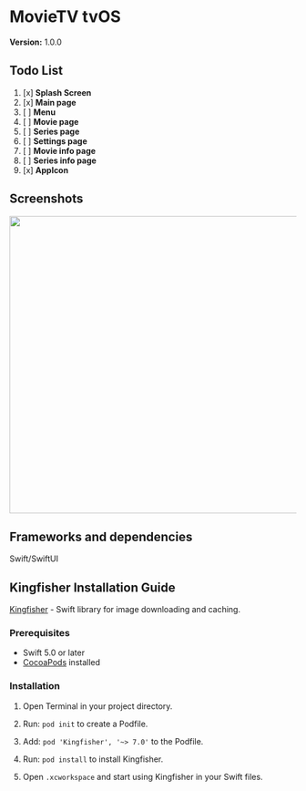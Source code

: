 
# MovieTV tvOS

**Version:** 1.0.0

## Todo List

1. [x] **Splash Screen**
2. [x] **Main page** 
3. [ ]  **Menu** 
4. [ ] **Movie page** 
5. [ ]  **Series page** 
6. [ ]  **Settings page** 
7. [ ]  **Movie info page** 
8. [ ]  **Series info page** 
15. [x] **AppIcon**


## Screenshots

<p align="center"> 
 <img src="Images/PosterView.png" width="800" height="522">  
</p>  
<!---->
<!--<p align="center"> -->
<!--  <img src="images/landing.png" width="366" height="696">  -->
<!--  <img src="images/landing.png" width="366" height="696">-->
<!--</p>  -->
<!---->
<!--<p align="center"> -->
<!--  <img src="images/landing.png" width="366" height="696">-->
<!--  <img src="images/landing.png" width="366" height="696">-->
<!--</p>  -->
<!---->
<!--<p align="center"> -->
<!--  <img src="images/landing.png" width="366" height="696"> -->
<!--  <img src="images/landing.png" width="366" height="696">  -->
<!--</p>  -->
<!-- -->

## Frameworks and dependencies

Swift/SwiftUI 
## Kingfisher Installation Guide

[Kingfisher](https://github.com/onevcat/Kingfisher) - Swift library for image downloading and caching.

### Prerequisites

- Swift 5.0 or later
- [CocoaPods](https://cocoapods.org/) installed

### Installation

1. Open Terminal in your project directory.

2. Run: `pod init` to create a Podfile.

3. Add: `pod 'Kingfisher', '~> 7.0'` to the Podfile.

4. Run: `pod install` to install Kingfisher.

5. Open `.xcworkspace` and start using Kingfisher in your Swift files.

